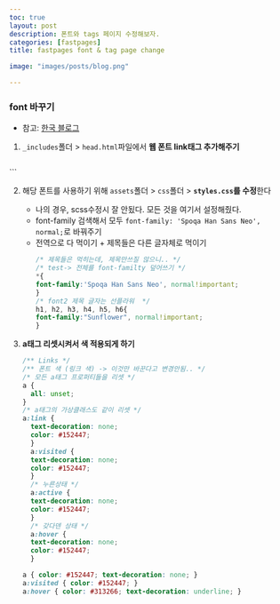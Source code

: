 ```yaml
---
toc: true
layout: post
description: 폰트와 tags 페이지 수정해보자.
categories: [fastpages]
title: fastpages font & tag page change

image: "images/posts/blog.png"

---
```


### font 바꾸기

- 참고: [한국 블로그](https://anarinsk.github.io/lostineconomics-v2-1/coding-tool/web-tool/2020/03/07/blogging-with-fastpages.html)


1. `_includes`폴더 > `head.html`파일에서 **웹 폰트 link태그 추가해주기**
    ```html
  <!-- 폰트추가를 위한 link태그 삽입 -->
  <!-- 폰트1:  기본 spoqa 웹폰트 -->
  <!-- css에서 * {} 다 뒤집어씀. -->
  <link href='//spoqa.github.io/spoqa-han-sans/css/SpoqaHanSansNeo.css' rel='stylesheet' type='text/css'>
  <!-- 폰트2:  블로그 제목들 sunflower 웹폰트 -->
  <!-- 쥬피터 등 포스트 내부 글자 h1, h2 제목은 sunflower체 도입 -->
  <link href="//fonts.googleapis.com/css?family=Sunflower:300,500,700" rel="stylesheet"> 
    ```

2. 해당 폰트를 사용하기 위해 `assets`폴더 > `css`폴더 > **`styles.css`를 수정**한다
    - 나의 경우, scss수정시 잘 안됬다. 모든 것을 여기서 설정해줬다.
    - font-family 검색해서 모두 `font-family: 'Spoqa Han Sans Neo', normal;`로 바꿔주기
    - 전역으로 다 먹이기 + 제목들은 다른 글자체로 먹이기
        ```css
      /* 제목들은 먹히는데, 제목만쓰질 않으니.. */
      /* test-> 전체를 font-familty 덮어쓰기 */
      *{
        font-family:'Spoqa Han Sans Neo', normal!important; 
      }
      /* font2 제목 글자는 선플라워  */
      h1, h2, h3, h4, h5, h6{
        font-family:"Sunflower", normal!important; 
      } 
        ```


3. **a태그 리셋시켜서 색 적용되게 하기**
    ```css
    /** Links */
    /** 폰트 색 (링크 색) -> 이것만 바꾼다고 변경안됨.. */
    /* 모든 a태그 프로퍼티들을 리셋 */
    a {
      all: unset;
    }
    /* a태그의 가상클래스도 같이 리셋 */
    a:link {
      text-decoration: none;
      color: #152447;
      }
      a:visited {
      text-decoration: none;
      color: #152447;
      }
      /* 누른상태 */
      a:active {
      text-decoration: none;
      color: #152447;
      }
      /* 갖다덴 상태 */
      a:hover {
      text-decoration: none;
      color: #152447;
      }

    a { color: #152447; text-decoration: none; }
    a:visited { color: #152447; }
    a:hover { color: #313266; text-decoration: underline; }

    ```